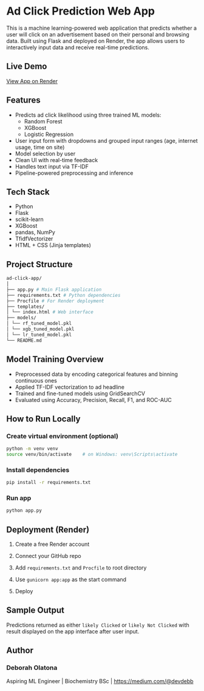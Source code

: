 # Ad Click Prediction Web App

This is a machine learning-powered web application that predicts whether a user will click on an advertisement based on their personal and browsing data. Built using Flask and deployed on Render, the app allows users to interactively input data and receive real-time predictions.

## Live Demo
[View App on Render](https://ad-click-predictor.onrender.com/)

## Features

- Predicts ad click likelihood using three trained ML models:
  - Random Forest
  - XGBoost
  - Logistic Regression
- User input form with dropdowns and grouped input ranges (age, internet usage, time on site)
- Model selection by user
- Clean UI with real-time feedback
- Handles text input via TF-IDF
- Pipeline-powered preprocessing and inference

## Tech Stack

- Python
- Flask
- scikit-learn
- XGBoost
- pandas, NumPy
- TfidfVectorizer
- HTML + CSS (Jinja templates)

## Project Structure

```bash
ad-click-app/
│
├── app.py # Main Flask application
├── requirements.txt # Python dependencies
├── Procfile # For Render deployment
├── templates/
│ └── index.html # Web interface
├── models/
│ └── rf_tuned_model.pkl
│ └── xgb_tuned_model.pkl
│ └── lr_tuned_model.pkl
└── README.md
```

## Model Training Overview

- Preprocessed data by encoding categorical features and binning continuous ones
- Applied TF-IDF vectorization to ad headline
- Trained and fine-tuned models using GridSearchCV
- Evaluated using Accuracy, Precision, Recall, F1, and ROC-AUC

## How to Run Locally


### Create virtual environment (optional)
```bash
python -m venv venv
source venv/bin/activate    # on Windows: venv\Scripts\activate
```
### Install dependencies
```bash
pip install -r requirements.txt
```
### Run app
```bash
python app.py
```

## Deployment (Render)

1. Create a free Render account

2. Connect your GitHub repo

3. Add ```requirements.txt``` and ```Procfile``` to root directory

4. Use ```gunicorn app:app``` as the start command

5. Deploy

## Sample Output

Predictions returned as either ```likely Clicked``` or ```likely Not Clicked``` with result displayed on the app interface after user input.

## Author

### Deborah Olatona
Aspiring ML Engineer | Biochemistry BSc | https://medium.com/@devdebb
